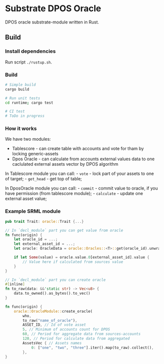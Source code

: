# Substrate DPOS Oracle

DPOS oracle substrate-module written in Rust.

## Build

### Install dependencies

Run script `./rustup.sh`.

### Build

```bash
# Simple build
cargo build

# Run unit tests 
cd runtime; cargo test 

# CI test 
# ToDo in progress

```

### How it works

We have two modules:
- Tablescore - can create table with accounts and vote for tham by locking generic-assets
- Dpos Oracle - can calculate from accounts external values data to one caclulated external assets vector by DPOS algorithm

In Tablescore module you can call:
    - `vote` - lock part of your assets to one of target;
    - `get_head` - get top of table;

In DposOracle module you can call:
    - `commit` - commit value to oracle, if you have permission (from tablescore module);
    - `calculate` - update one external asset value;

### Example SRML module

```rust
pub trait Trait: oracle::Trait {...}

// In `decl_module` part you can get value from oracle
fn func(origin) {
    let oracle_id = ...;
    let external_asset_id = ...;
    let oracle: OracleData = oracle::Oracles::<T>::get(oracle_id).unwrap();

    if let Some(value) = oracle.value.0[external_asset_id].value {
        // Value here if calculated from sources value
    }
}

// In `decl_module` part you can create oracle
#[inline]
fn to_raw(data: &&'static str) -> Vec<u8> {
    data.to_owned().as_bytes().to_vec()
}

fn func(origin) {
    oracle::OracleModule::create_oracle(
        who,
        to_raw("name_of_oracle"),
        ASSET_ID, // Id of vote asset
        5, // Minimum of accounts count for DPOS
        60, // Period for aggregate data from sources-accounts
        120, // Period for calculate data from aggregated
        AssetsVec { // Assets names
            0: ["one", "two", "three"].iter().map(to_raw).collect(),
        },
}

```
